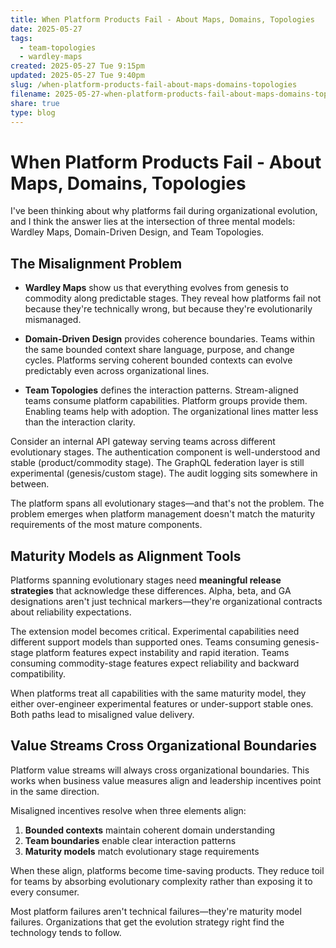 ```yaml
---
title: When Platform Products Fail - About Maps, Domains, Topologies
date: 2025-05-27
tags:
  - team-topologies
  - wardley-maps
created: 2025-05-27 Tue 9:15pm
updated: 2025-05-27 Tue 9:40pm
slug: /when-platform-products-fail-about-maps-domains-topologies
filename: 2025-05-27-when-platform-products-fail-about-maps-domains-topologies
share: true
type: blog
---
```

# When Platform Products Fail - About Maps, Domains, Topologies

I've been thinking about why platforms fail during organizational evolution, and I think the answer lies at the intersection of three mental models: Wardley Maps, Domain-Driven Design, and Team Topologies.

## The Misalignment Problem

- **Wardley Maps** show us that everything evolves from genesis to commodity along predictable stages. They reveal how platforms fail not because they're technically wrong, but because they're evolutionarily mismanaged. 

- **Domain-Driven Design** provides coherence boundaries. Teams within the same bounded context share language, purpose, and change cycles. Platforms serving coherent bounded contexts can evolve predictably even across organizational lines.

- **Team Topologies** defines the interaction patterns. Stream-aligned teams consume platform capabilities. Platform groups provide them. Enabling teams help with adoption. The organizational lines matter less than the interaction clarity.

Consider an internal API gateway serving teams across different evolutionary stages. The authentication component is well-understood and stable (product/commodity stage). The GraphQL federation layer is still experimental (genesis/custom stage). The audit logging sits somewhere in between.

The platform spans all evolutionary stages—and that's not the problem. The problem emerges when platform management doesn't match the maturity requirements of the most mature components.

## Maturity Models as Alignment Tools

Platforms spanning evolutionary stages need **meaningful release strategies** that acknowledge these differences. Alpha, beta, and GA designations aren't just technical markers—they're organizational contracts about reliability expectations.

The extension model becomes critical. Experimental capabilities need different support models than supported ones. Teams consuming genesis-stage platform features expect instability and rapid iteration. Teams consuming commodity-stage features expect reliability and backward compatibility.

When platforms treat all capabilities with the same maturity model, they either over-engineer experimental features or under-support stable ones. Both paths lead to misaligned value delivery.

## Value Streams Cross Organizational Boundaries

Platform value streams will always cross organizational boundaries. This works when business value measures align and leadership incentives point in the same direction.

Misaligned incentives resolve when three elements align:

1. **Bounded contexts** maintain coherent domain understanding
2. **Team boundaries** enable clear interaction patterns  
3. **Maturity models** match evolutionary stage requirements

When these align, platforms become time-saving products. They reduce toil for teams by absorbing evolutionary complexity rather than exposing it to every consumer.

Most platform failures aren't technical failures—they're maturity model failures. Organizations that get the evolution strategy right find the technology tends to follow.
